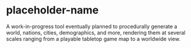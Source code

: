# placeholder-name
A work-in-progress tool eventually planned to procedurally generate a world, nations, cities, demographics, and more, rendering them at several scales ranging from a playable tabletop game map to a worldwide view.
